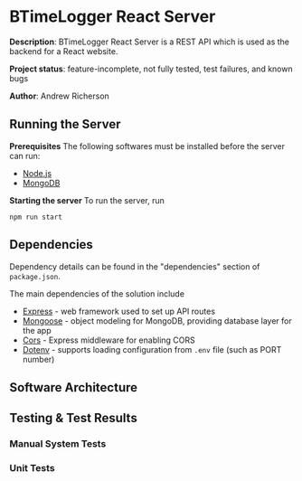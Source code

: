 # BTimeLogger React Server

**Description**: BTimeLogger React Server is a REST API which is used
as the backend for a React website.

**Project status**: feature-incomplete, not fully tested, test failures, and known bugs

**Author**: Andrew Richerson

## Running the Server

**Prerequisites**
The following softwares must be installed before the server can run:

-   [Node.js](https://nodejs.org/en/)
-   [MongoDB](https://www.mongodb.com/)

**Starting the server**
To run the server, run

```
npm run start
```

## Dependencies

Dependency details can be found in the "dependencies" section of `package.json`.

The main dependencies of the solution include

-   [Express](https://www.npmjs.com/package/express) - web framework used to set up API routes
-   [Mongoose](https://www.npmjs.com/package/mongoose) - object modeling for MongoDB, providing database layer for the app
-   [Cors](https://expressjs.com/en/resources/middleware/cors.html) - Express middleware for enabling CORS
-   [Dotenv](https://www.npmjs.com/package/dotenv) - supports loading configuration from `.env` file (such as PORT number)

## Software Architecture

## Testing & Test Results

### Manual System Tests

### Unit Tests
